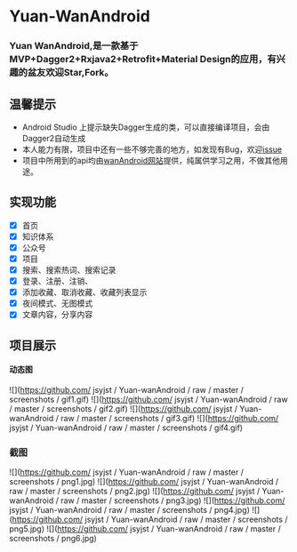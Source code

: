# Yuan-WanAndroid

### Yuan WanAndroid,是一款基于MVP+Dagger2+Rxjava2+Retrofit+Material Design的应用，有兴趣的盆友欢迎Star,Fork。

## 温馨提示
- Android Studio 上提示缺失Dagger生成的类，可以直接编译项目，会由Dagger2自动生成
- 本人能力有限，项目中还有一些不够完善的地方，如发现有Bug，欢迎[issue](https://github.com/jsyjst/Yuan-WanAndroid/issues)
- 项目中所用到的api均由[wanAndroid网站](http://www.wanandroid.com/blog/show/2)提供，纯属供学习之用，不做其他用途。

## 实现功能
-[x] 首页
-[x] 知识体系
-[x] 公众号
-[x] 项目
-[x] 搜索、搜索热词、搜索记录
-[x] 登录、注册、注销、
-[x] 添加收藏、取消收藏、收藏列表显示
-[x] 夜间模式、无图模式
-[x] 文章内容，分享内容

## 项目展示

#### 动态图
![](https://github.com/ jsyjst / Yuan-wanAndroid / raw / master / screenshots / gif1.gif)
![](https://github.com/ jsyjst / Yuan-wanAndroid / raw / master / screenshots / gif2.gif)
![](https://github.com/ jsyjst / Yuan-wanAndroid / raw / master / screenshots / gif3.gif)
![](https://github.com/ jsyjst / Yuan-wanAndroid / raw / master / screenshots / gif4.gif)

### 截图
![](https://github.com/ jsyjst / Yuan-wanAndroid / raw / master / screenshots / png1.jpg)
![](https://github.com/ jsyjst / Yuan-wanAndroid / raw / master / screenshots / png2.jpg)
![](https://github.com/ jsyjst / Yuan-wanAndroid / raw / master / screenshots / png3.jpg)
![](https://github.com/ jsyjst / Yuan-wanAndroid / raw / master / screenshots / png4.jpg)
![](https://github.com/ jsyjst / Yuan-wanAndroid / raw / master / screenshots / png5.jpg)
![](https://github.com/ jsyjst / Yuan-wanAndroid / raw / master / screenshots / png6.jpg)



